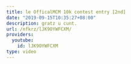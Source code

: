 ```yaml
---
title: le OfficalMCM 10k contest entry [2nd]
date: "2019-09-15T10:35:27+08:00"
description: gratz u cunt.
url: /nfkrz/lJK9OYWFCXM/
providers:
  youtube:
    id: lJK9OYWFCXM
type: video
---
```

